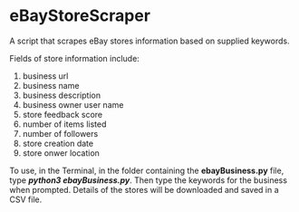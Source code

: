 # eBayStoreScraper
A script that scrapes eBay stores information based on supplied keywords.

Fields of store information include:
  <ol>
  <li>business url</li>
  <li>business name</li>
  <li>business description</li>
  <li>business owner user name</li>
  <li>store feedback score</li>
  <li>number of items listed</li>
  <li>number of followers</li>
  <li>store creation date</li>
  <li>store onwer location</li>
  </ol>
  
  To use, in the Terminal, in the folder containing the **ebayBusiness.py** file, type **<i>python3 ebayBusiness.py</i>**.
  Then type the keywords for the business when prompted. Details of the stores will be downloaded and saved in a CSV file.
